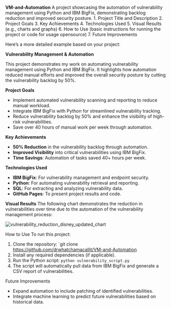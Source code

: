 **VM-and-Automation**
A project showcasing the automation of vulnerability management using Python and IBM BigFix, demonstrating backlog reduction and improved security posture.
	1.	Project Title and Description
	2.	Project Goals
	3.	Key Achievements
	4.	Technologies Used
	5.	Visual Results (e.g., charts and graphs)
	6.	How to Use (basic instructions for running the project or code for usage opensource)
	7.	Future Improvements 

Here’s a more detailed example based on your project:



**Vulnerability Management & Automation**

This project demonstrates my work on automating vulnerability management using Python and IBM BigFix. It highlights how automation reduced manual efforts and improved the overall security posture by cutting the vulnerability backlog by 50%.

**Project Goals**
- Implement automated vulnerability scanning and reporting to reduce manual workload.
- Integrate IBM BigFix with Python for streamlined vulnerability tracking.
- Reduce vulnerability backlog by 50% and enhance the visibility of high-risk vulnerabilities.
- Save over 40 hours of manual work per week through automation.

**Key Achievements**
- **50% Reduction** in the vulnerability backlog through automation.
- **Improved Visibility** into critical vulnerabilities using IBM BigFix.
- **Time Savings**: Automation of tasks saved 40+ hours per week.

**Technologies Used**
- **IBM BigFix**: For vulnerability management and endpoint security.
- **Python**: For automating vulnerability retrieval and reporting.
- **SQL**: For extracting and analyzing vulnerability data.
- **GitHub Pages**: To present project results and code.

**Visual Results**
The following chart demonstrates the reduction in vulnerabilities over time due to the automation of the vulnerability management process:

![vulnerability_reduction_disney_updated_chart](https://github.com/user-attachments/assets/c2773647-4f3d-4c02-89dd-689b4ea1c3ff)


How to Use
To run this project:
1. Clone the repository: `git clone https://github.com/drwhatchamacallit/VM-and-Automation
3. Install any required dependencies (if applicable).
4. Run the Python script: `python vulnerability_script.py`
5. The script will automatically pull data from IBM BigFix and generate a CSV report of vulnerabilities.

Future Improvements
- Expand automation to include patching of identified vulnerabilities.
- Integrate machine learning to predict future vulnerabilities based on historical data.
